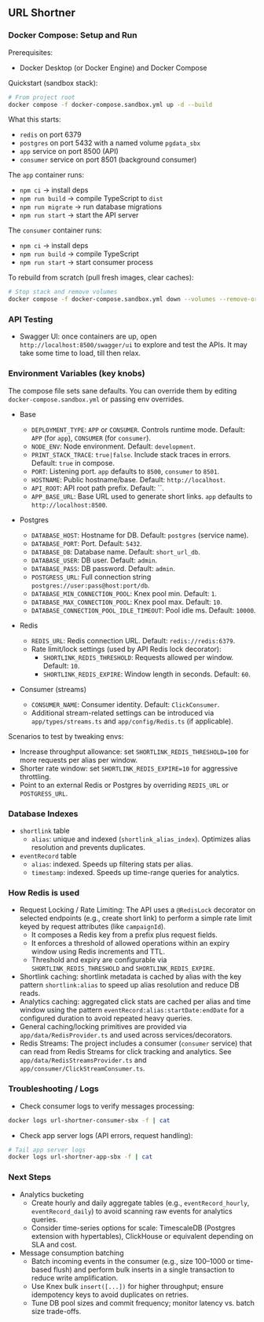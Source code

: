 ## URL Shortner

### Docker Compose: Setup and Run

Prerequisites:
- Docker Desktop (or Docker Engine) and Docker Compose

Quickstart (sandbox stack):

```bash
# From project root
docker compose -f docker-compose.sandbox.yml up -d --build
```

What this starts:
- `redis` on port 6379
- `postgres` on port 5432 with a named volume `pgdata_sbx`
- `app` service on port 8500 (API)
- `consumer` service on port 8501 (background consumer)

The `app` container runs:
- `npm ci` → install deps
- `npm run build` → compile TypeScript to `dist`
- `npm run migrate` → run database migrations
- `npm run start` → start the API server

The `consumer` container runs:
- `npm ci` → install deps
- `npm run build` → compile TypeScript
- `npm run start` → start consumer process

To rebuild from scratch (pull fresh images, clear caches):
```bash
# Stop stack and remove volumes
docker compose -f docker-compose.sandbox.yml down --volumes --remove-orphans
```

### API Testing
- Swagger UI: once containers are up, open `http://localhost:8500/swagger/ui` to explore and test the APIs. It may take some time to load, till then relax.

### Environment Variables (key knobs)
The compose file sets sane defaults. You can override them by editing `docker-compose.sandbox.yml` or passing env overrides.

- Base
  - `DEPLOYMENT_TYPE`: `APP` or `CONSUMER`. Controls runtime mode. Default: `APP` (for `app`), `CONSUMER` (for `consumer`).
  - `NODE_ENV`: Node environment. Default: `development`.
  - `PRINT_STACK_TRACE`: `true|false`. Include stack traces in errors. Default: `true` in compose.
  - `PORT`: Listening port. `app` defaults to `8500`, `consumer` to `8501`.
  - `HOSTNAME`: Public hostname/base. Default: `http://localhost`.
  - `API_ROOT`: API root path prefix. Default: ``.
  - `APP_BASE_URL`: Base URL used to generate short links. `app` defaults to `http://localhost:8500`.

- Postgres
  - `DATABASE_HOST`: Hostname for DB. Default: `postgres` (service name).
  - `DATABASE_PORT`: Port. Default: `5432`.
  - `DATABASE_DB`: Database name. Default: `short_url_db`.
  - `DATABASE_USER`: DB user. Default: `admin`.
  - `DATABASE_PASS`: DB password. Default: `admin`.
  - `POSTGRESS_URL`: Full connection string `postgres://user:pass@host:port/db`.
  - `DATABASE_MIN_CONNECTION_POOL`: Knex pool min. Default: `1`.
  - `DATABASE_MAX_CONNECTION_POOL`: Knex pool max. Default: `10`.
  - `DATABASE_CONNECTION_POOL_IDLE_TIMEOUT`: Pool idle ms. Default: `10000`.

- Redis
  - `REDIS_URL`: Redis connection URL. Default: `redis://redis:6379`.
  - Rate limit/lock settings (used by API Redis lock decorator):
    - `SHORTLINK_REDIS_THRESHOLD`: Requests allowed per window. Default: `10`.
    - `SHORTLINK_REDIS_EXPIRE`: Window length in seconds. Default: `60`.

- Consumer (streams)
  - `CONSUMER_NAME`: Consumer identity. Default: `ClickConsumer`.
  - Additional stream-related settings can be introduced via `app/types/streams.ts` and `app/config/Redis.ts` (if applicable).

Scenarios to test by tweaking envs:
- Increase throughput allowance: set `SHORTLINK_REDIS_THRESHOLD=100` for more requests per alias per window.
- Shorter rate window: set `SHORTLINK_REDIS_EXPIRE=10` for aggressive throttling.
- Point to an external Redis or Postgres by overriding `REDIS_URL` or `POSTGRESS_URL`.

### Database Indexes
- `shortlink` table
  - `alias`: unique and indexed (`shortlink_alias_index`). Optimizes alias resolution and prevents duplicates.
- `eventRecord` table
  - `alias`: indexed. Speeds up filtering stats per alias.
  - `timestamp`: indexed. Speeds up time-range queries for analytics.

### How Redis is used
- Request Locking / Rate Limiting: The API uses a `@RedisLock` decorator on selected endpoints (e.g., create short link) to perform a simple rate limit keyed by request attributes (like `campaignId`).
  - It composes a Redis key from a prefix plus request fields.
  - It enforces a threshold of allowed operations within an expiry window using Redis increments and TTL.
  - Threshold and expiry are configurable via `SHORTLINK_REDIS_THRESHOLD` and `SHORTLINK_REDIS_EXPIRE`.
- Shortlink caching: shortlink metadata is cached by alias with the key pattern `shortlink:alias` to speed up alias resolution and reduce DB reads.
- Analytics caching: aggregated click stats are cached per alias and time window using the pattern `eventRecord:alias:startDate:endDate` for a configured duration to avoid repeated heavy queries.
- General caching/locking primitives are provided via `app/data/RedisProvider.ts` and used across services/decorators.
- Redis Streams: The project includes a consumer (`consumer` service) that can read from Redis Streams for click tracking and analytics. See `app/data/RedisStreamsProvider.ts` and `app/consumer/ClickStreamConsumer.ts`.

### Troubleshooting / Logs
- Check consumer logs to verify messages processing:
```bash
docker logs url-shortner-consumer-sbx -f | cat
```
- Check app server logs (API errors, request handling):
```bash
# Tail app server logs
docker logs url-shortner-app-sbx -f | cat
```

### Next Steps
- Analytics bucketing
  - Create hourly and daily aggregate tables (e.g., `eventRecord_hourly`, `eventRecord_daily`) to avoid scanning raw events for analytics queries.
  - Consider time-series options for scale: TimescaleDB (Postgres extension with hypertables), ClickHouse or equivalent depending on SLA and cost.
- Message consumption batching
  - Batch incoming events in the consumer (e.g., size 100–1000 or time-based flush) and perform bulk inserts in a single transaction to reduce write amplification.
  - Use Knex bulk `insert([...])` for higher throughput; ensure idempotency keys to avoid duplicates on retries.
  - Tune DB pool sizes and commit frequency; monitor latency vs. batch size trade-offs.